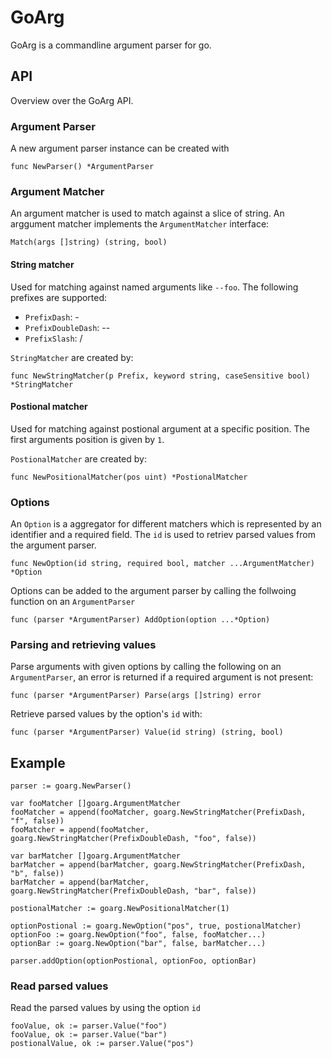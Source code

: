 # GoArg
GoArg is a commandline argument parser for go.

## API
Overview over the GoArg API.

### Argument Parser
A new argument parser instance can be created with
```
func NewParser() *ArgumentParser
```

### Argument Matcher
An argument matcher is used to match against a slice of string. An arggument matcher implements the `ArgumentMatcher` interface:
```
Match(args []string) (string, bool)
```

#### String matcher
Used for matching against named arguments like `--foo`. The following prefixes are supported:
- `PrefixDash`: -
- `PrefixDoubleDash`: --
- `PrefixSlash`: /


`StringMatcher` are created by:
```
func NewStringMatcher(p Prefix, keyword string, caseSensitive bool) *StringMatcher
``` 

#### Postional matcher
Used for matching against postional argument at a specific position. The first arguments position is given by `1`.

`PostionalMatcher` are created by:
```
func NewPositionalMatcher(pos uint) *PostionalMatcher 
```

### Options
An `Option` is a aggregator for different matchers which is represented by an identifier and a required field. The `id` is used to retriev parsed values from the argument parser.
```
func NewOption(id string, required bool, matcher ...ArgumentMatcher) *Option
```
Options can be added to the argument parser by calling the follwoing function on an `ArgumentParser`
```
func (parser *ArgumentParser) AddOption(option ...*Option)
```

### Parsing and retrieving values
Parse arguments with given options by calling the following on an `ArgumentParser`, an error is returned if a required argument is not present:
```
func (parser *ArgumentParser) Parse(args []string) error
```

Retrieve parsed values by the option's `id` with:
```
func (parser *ArgumentParser) Value(id string) (string, bool) 
```


## Example
```
parser := goarg.NewParser()

var fooMatcher []goarg.ArgumentMatcher
fooMatcher = append(fooMatcher, goarg.NewStringMatcher(PrefixDash, "f", false))
fooMatcher = append(fooMatcher, goarg.NewStringMatcher(PrefixDoubleDash, "foo", false))

var barMatcher []goarg.ArgumentMatcher
barMatcher = append(barMatcher, goarg.NewStringMatcher(PrefixDash, "b", false))
barMatcher = append(barMatcher, goarg.NewStringMatcher(PrefixDoubleDash, "bar", false))

postionalMatcher := goarg.NewPositionalMatcher(1)

optionPostional := goarg.NewOption("pos", true, postionalMatcher)
optionFoo := goarg.NewOption("foo", false, fooMatcher...)
optionBar := goarg.NewOption("bar", false, barMatcher...)

parser.addOption(optionPostional, optionFoo, optionBar)
```

### Read parsed values
Read the parsed values by using the option `id`
```
fooValue, ok := parser.Value("foo")
fooValue, ok := parser.Value("bar")
postionalValue, ok := parser.Value("pos")
```